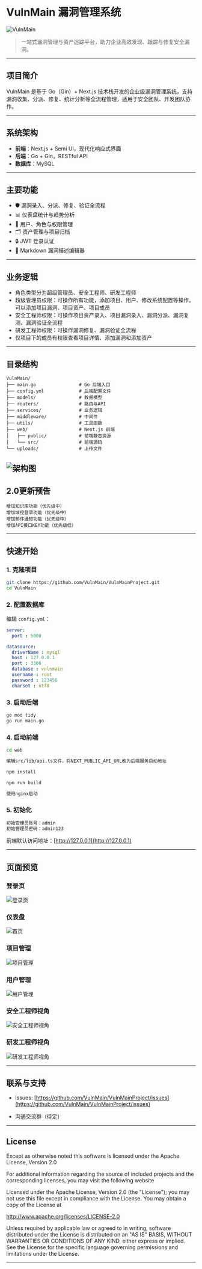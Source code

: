 # VulnMain 漏洞管理系统

![VulnMain](image/logo.png)

> 一站式漏洞管理与资产追踪平台，助力企业高效发现、跟踪与修复安全漏洞。

---

## 项目简介

VulnMain 是基于 Go（Gin）+ Next.js 技术栈开发的企业级漏洞管理系统，支持漏洞收集、分派、修复、统计分析等全流程管理，适用于安全团队、开发团队协作。

---

## 系统架构

- **前端**：Next.js + Semi UI，现代化响应式界面
- **后端**：Go + Gin，RESTful API
- **数据库**：MySQL

---

## 主要功能

- 🛡️ 漏洞录入、分派、修复、验证全流程
- 📊 仪表盘统计与趋势分析
- 👥 用户、角色与权限管理
- 🗂️ 资产管理与项目归档
- 🔒 JWT 登录认证
- 📝 Markdown 漏洞描述编辑器

---


## 业务逻辑

- 角色类型分为超级管理员、安全工程师、研发工程师
- 超级管理员权限：可操作所有功能，添加项目、用户、修改系统配置等操作。可以添加项目漏洞、项目资产、项目成员
- 安全工程师权限：可操作项目资产录入、项目漏洞录入、漏洞分派、漏洞复测、漏洞验证全流程
- 研发工程师权限：可操作漏洞修复、漏洞验证全流程
- 仅项目下的成员有权限查看项目详情、添加漏洞和添加资产

---

## 目录结构

```
VulnMain/
├── main.go                # Go 后端入口
├── config.yml             # 后端配置文件
├── models/                # 数据模型
├── routers/               # 路由与API
├── services/              # 业务逻辑
├── middleware/            # 中间件
├── utils/                 # 工具函数
├── web/                   # Next.js 前端
│   ├── public/            # 前端静态资源
│   └── src/               # 前端源码
└── uploads/               # 上传文件
```
![架构图](image/flow.png)
---

## 2.0更新预告

```
增加知识库功能（优先级中）
增加域控登录功能（优先级中）
增加邮件通知功能（优先级中）
增加API接口KEY功能（优先级低）
```

---

## 快速开始

### 1. 克隆项目

```bash
git clone https://github.com/VulnMain/VulnMainProject.git
cd VulnMain
```

### 2. 配置数据库

编辑 `config.yml`：

```yaml
server:
  port : 5000

datasource:
  driverName : mysql
  host : 127.0.0.1
  port : 3306
  database : vulnmain
  username : root
  password : 123456
  charset : utf8
```

### 3. 启动后端

```bash
go mod tidy
go run main.go
```

### 4. 启动前端

```bash
cd web

编辑src/lib/api.ts文件，将NEXT_PUBLIC_API_URL改为后端服务启动地址

npm install

npm run build

使用nginx启动
```

### 5. 初始化

```bash
初始管理员账号：admin
初始管理员密码：admin123
```

前端默认访问地址：[http://127.0.0.1](http://127.0.0.1)

---

## 页面预览

### 登录页

![登录页](image/login.png)

### 仪表盘

![首页](image/dashboard.png)

### 项目管理

![项目管理](image/projects.png)

### 用户管理

![用户管理](image/users.png)

### 安全工程师视角
![安全工程师视角](image/sec.png)

### 研发工程师视角
![研发工程师视角](image/yanfa.png)

---

## 联系与支持

- Issues: [https://github.com/VulnMain/VulnMainProject/issues](https://github.com/VulnMain/VulnMainProject/issues)

- 沟通交流群（待定）

---

## License

Except as otherwise noted this software is licensed under the Apache License, Version 2.0

For additional information regarding the source of included projects and the corresponding licenses, you may visit the following website

Licensed under the Apache License, Version 2.0 (the "License"); you may not use this file except in compliance with the License. You may obtain a copy of the License at

http://www.apache.org/licenses/LICENSE-2.0

Unless required by applicable law or agreed to in writing, software distributed under the License is distributed on an "AS IS" BASIS, WITHOUT WARRANTIES OR CONDITIONS OF ANY KIND, either express or implied. See the License for the specific language governing permissions and limitations under the License.

---